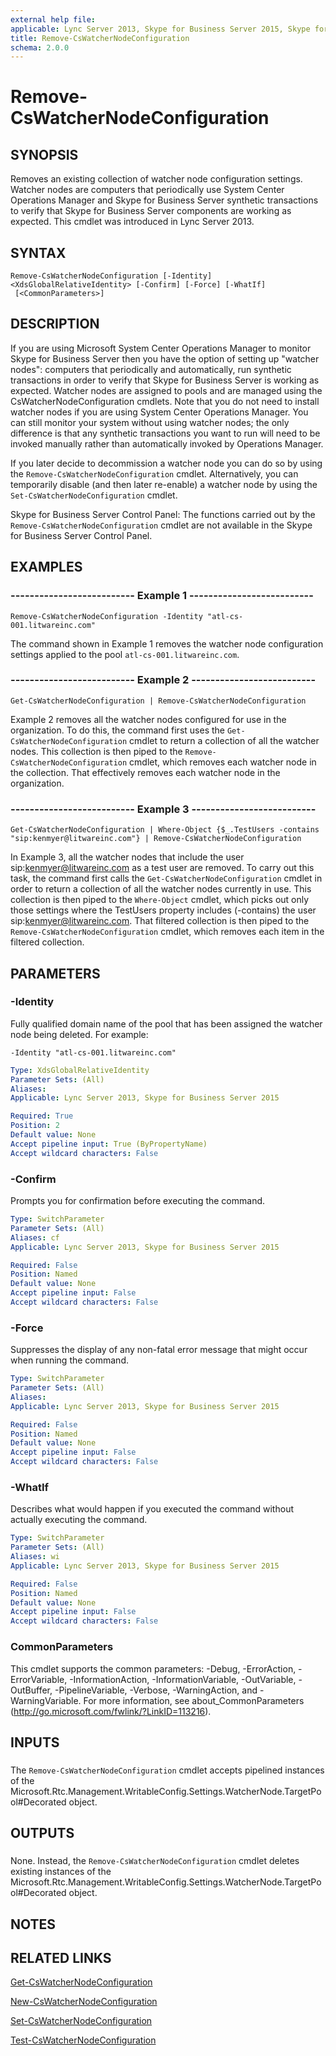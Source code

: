 ```yaml
---
external help file: 
applicable: Lync Server 2013, Skype for Business Server 2015, Skype for Business Server 2019
title: Remove-CsWatcherNodeConfiguration
schema: 2.0.0
---
```


# Remove-CsWatcherNodeConfiguration

## SYNOPSIS
Removes an existing collection of watcher node configuration settings.
Watcher nodes are computers that periodically use System Center Operations Manager and Skype for Business Server synthetic transactions to verify that Skype for Business Server components are working as expected.
This cmdlet was introduced in Lync Server 2013.


## SYNTAX

```
Remove-CsWatcherNodeConfiguration [-Identity] <XdsGlobalRelativeIdentity> [-Confirm] [-Force] [-WhatIf]
 [<CommonParameters>]
```

## DESCRIPTION
If you are using Microsoft System Center Operations Manager to monitor Skype for Business Server then you have the option of setting up "watcher nodes": computers that periodically and automatically, run synthetic transactions in order to verify that Skype for Business Server is working as expected.
Watcher nodes are assigned to pools and are managed using the CsWatcherNodeConfiguration cmdlets.
Note that you do not need to install watcher nodes if you are using System Center Operations Manager.
You can still monitor your system without using watcher nodes; the only difference is that any synthetic transactions you want to run will need to be invoked manually rather than automatically invoked by Operations Manager.

If you later decide to decommission a watcher node you can do so by using the `Remove-CsWatcherNodeConfiguration` cmdlet.
Alternatively, you can temporarily disable (and then later re-enable) a watcher node by using the `Set-CsWatcherNodeConfiguration` cmdlet.

Skype for Business Server Control Panel: The functions carried out by the `Remove-CsWatcherNodeConfiguration` cmdlet are not available in the Skype for Business Server Control Panel.


## EXAMPLES

### -------------------------- Example 1 --------------------------
```
Remove-CsWatcherNodeConfiguration -Identity "atl-cs-001.litwareinc.com"
```

The command shown in Example 1 removes the watcher node configuration settings applied to the pool `atl-cs-001.litwareinc.com`.


### -------------------------- Example 2 --------------------------
```
Get-CsWatcherNodeConfiguration | Remove-CsWatcherNodeConfiguration
```

Example 2 removes all the watcher nodes configured for use in the organization.
To do this, the command first uses the `Get-CsWatcherNodeConfiguration` cmdlet to return a collection of all the watcher nodes.
This collection is then piped to the `Remove-CsWatcherNodeConfiguration` cmdlet, which removes each watcher node in the collection.
That effectively removes each watcher node in the organization.


### -------------------------- Example 3 --------------------------
```
Get-CsWatcherNodeConfiguration | Where-Object {$_.TestUsers -contains "sip:kenmyer@litwareinc.com"} | Remove-CsWatcherNodeConfiguration
```

In Example 3, all the watcher nodes that include the user sip:kenmyer@litwareinc.com as a test user are removed.
To carry out this task, the command first calls the `Get-CsWatcherNodeConfiguration` cmdlet in order to return a collection of all the watcher nodes currently in use.
This collection is then piped to the `Where-Object` cmdlet, which picks out only those settings where the TestUsers property includes (-contains) the user sip:kenmyer@litwareinc.com.
That filtered collection is then piped to the `Remove-CsWatcherNodeConfiguration` cmdlet, which removes each item in the filtered collection.


## PARAMETERS

### -Identity
Fully qualified domain name of the pool that has been assigned the watcher node being deleted.
For example:

`-Identity "atl-cs-001.litwareinc.com"`

```yaml
Type: XdsGlobalRelativeIdentity
Parameter Sets: (All)
Aliases: 
Applicable: Lync Server 2013, Skype for Business Server 2015

Required: True
Position: 2
Default value: None
Accept pipeline input: True (ByPropertyName)
Accept wildcard characters: False
```

### -Confirm
Prompts you for confirmation before executing the command.

```yaml
Type: SwitchParameter
Parameter Sets: (All)
Aliases: cf
Applicable: Lync Server 2013, Skype for Business Server 2015

Required: False
Position: Named
Default value: None
Accept pipeline input: False
Accept wildcard characters: False
```

### -Force
Suppresses the display of any non-fatal error message that might occur when running the command.

```yaml
Type: SwitchParameter
Parameter Sets: (All)
Aliases: 
Applicable: Lync Server 2013, Skype for Business Server 2015

Required: False
Position: Named
Default value: None
Accept pipeline input: False
Accept wildcard characters: False
```

### -WhatIf
Describes what would happen if you executed the command without actually executing the command.

```yaml
Type: SwitchParameter
Parameter Sets: (All)
Aliases: wi
Applicable: Lync Server 2013, Skype for Business Server 2015

Required: False
Position: Named
Default value: None
Accept pipeline input: False
Accept wildcard characters: False
```

### CommonParameters
This cmdlet supports the common parameters: -Debug, -ErrorAction, -ErrorVariable, -InformationAction, -InformationVariable, -OutVariable, -OutBuffer, -PipelineVariable, -Verbose, -WarningAction, and -WarningVariable. For more information, see about_CommonParameters (http://go.microsoft.com/fwlink/?LinkID=113216).

## INPUTS

###  
The `Remove-CsWatcherNodeConfiguration` cmdlet accepts pipelined instances of the Microsoft.Rtc.Management.WritableConfig.Settings.WatcherNode.TargetPool#Decorated object.

## OUTPUTS

###  
None.
Instead, the `Remove-CsWatcherNodeConfiguration` cmdlet deletes existing instances of the Microsoft.Rtc.Management.WritableConfig.Settings.WatcherNode.TargetPool#Decorated object.

## NOTES

## RELATED LINKS

[Get-CsWatcherNodeConfiguration](Get-CsWatcherNodeConfiguration.md)

[New-CsWatcherNodeConfiguration](New-CsWatcherNodeConfiguration.md)

[Set-CsWatcherNodeConfiguration](Set-CsWatcherNodeConfiguration.md)

[Test-CsWatcherNodeConfiguration](Test-CsWatcherNodeConfiguration.md)
